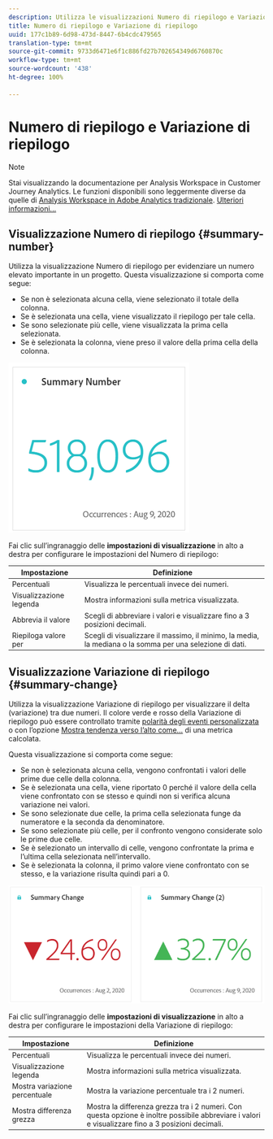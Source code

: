 ```yaml
---
description: Utilizza le visualizzazioni Numero di riepilogo e Variazione di riepilogo per visualizzare punti dati importanti in un progetto.
title: Numero di riepilogo e Variazione di riepilogo
uuid: 177c1b89-6d98-473d-8447-6b4cdc479565
translation-type: tm+mt
source-git-commit: 9733d6471e6f1c886fd27b702654349d6760870c
workflow-type: tm+mt
source-wordcount: '438'
ht-degree: 100%

---
```



# Numero di riepilogo e Variazione di riepilogo

>[!NOTE]
>
>Stai visualizzando la documentazione per Analysis Workspace in Customer Journey Analytics. Le funzioni disponibili sono leggermente diverse da quelle di [Analysis Workspace in Adobe Analytics tradizionale](https://docs.adobe.com/content/help/it-IT/analytics/analyze/analysis-workspace/home.html). [Ulteriori informazioni...](/help/getting-started/cja-aa.md)

## Visualizzazione Numero di riepilogo {#summary-number}

Utilizza la visualizzazione Numero di riepilogo per evidenziare un numero elevato importante in un progetto. Questa visualizzazione si comporta come segue:

* Se non è selezionata alcuna cella, viene selezionato il totale della colonna.
* Se è selezionata una cella, viene visualizzato il riepilogo per tale cella.
* Se sono selezionate più celle, viene visualizzata la prima cella selezionata.
* Se è selezionata la colonna, viene preso il valore della prima cella della colonna.

![Numero di riepilogo](assets/summary-number.png)

Fai clic sull’ingranaggio delle **impostazioni di visualizzazione** in alto a destra per configurare le impostazioni del Numero di riepilogo:

| Impostazione | Definizione |
|--- |--- |
| Percentuali | Visualizza le percentuali invece dei numeri. |
| Visualizzazione legenda | Mostra informazioni sulla metrica visualizzata. |
| Abbrevia il valore | Scegli di abbreviare i valori e visualizzare fino a 3 posizioni decimali. |
| Riepiloga valore per | Scegli di visualizzare il massimo, il minimo, la media, la mediana o la somma per una selezione di dati. |

## Visualizzazione Variazione di riepilogo {#summary-change}

Utilizza la visualizzazione Variazione di riepilogo per visualizzare il delta (variazione) tra due numeri. Il colore verde e rosso della Variazione di riepilogo può essere controllato tramite [polarità degli eventi personalizzata](https://docs.adobe.com/content/help/it-IT/analytics/admin/admin-tools/success-events/success-event.html) o con l’opzione [Mostra tendenza verso l’alto come...](https://docs.adobe.com/content/help/it-IT/analytics/components/calculated-metrics/calcmetric-workflow/cm-build-metrics.html) di una metrica calcolata.

Questa visualizzazione si comporta come segue:

* Se non è selezionata alcuna cella, vengono confrontati i valori delle prime due celle della colonna.
* Se è selezionata una cella, viene riportato 0 perché il valore della cella viene confrontato con se stesso e quindi non si verifica alcuna variazione nei valori.
* Se sono selezionate due celle, la prima cella selezionata funge da numeratore e la seconda da denominatore.
* Se sono selezionate più celle, per il confronto vengono considerate solo le prime due celle.
* Se è selezionato un intervallo di celle, vengono confrontate la prima e l’ultima cella selezionata nell’intervallo.
* Se è selezionata la colonna, il primo valore viene confrontato con se stesso, e la variazione risulta quindi pari a 0.

![Variazione di riepilogo](assets/summary-change.png)

Fai clic sull’ingranaggio delle **impostazioni di visualizzazione** in alto a destra per configurare le impostazioni della Variazione di riepilogo:

| Impostazione | Definizione |
|--- |--- |
| Percentuali | Visualizza le percentuali invece dei numeri. |
| Visualizzazione legenda | Mostra informazioni sulla metrica visualizzata. |
| Mostra variazione percentuale | Mostra la variazione percentuale tra i 2 numeri. |
| Mostra differenza grezza | Mostra la differenza grezza tra i 2 numeri. Con questa opzione è inoltre possibile abbreviare i valori e visualizzare fino a 3 posizioni decimali. |
